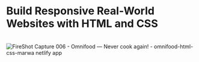 # Build Responsive Real-World Websites with HTML and CSS
<br> ![FireShot Capture 006 - Omnifood — Never cook again! - omnifood-html-css-marwa netlify app](https://user-images.githubusercontent.com/61974319/193139206-4924f6c0-c807-4927-b819-90b09effcbe1.png)

